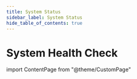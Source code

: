 ```yaml
---
title: System Status
sidebar_label: System Status
hide_table_of_contents: true
---
```


# System Health Check

import ContentPage from "@theme/CustomPage"

<ContentPage apiUrl="/health" isRelative="true">
</ContentPage>